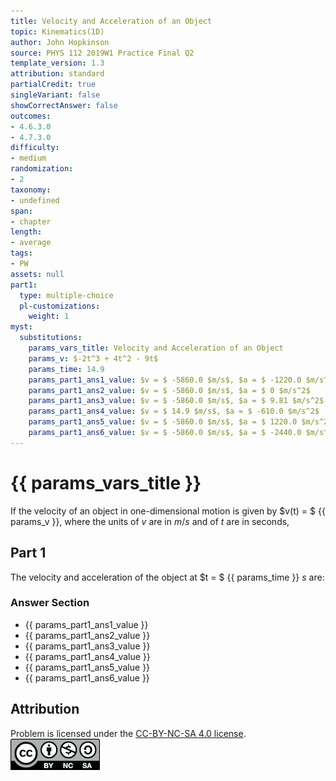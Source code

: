 ```yaml
---
title: Velocity and Acceleration of an Object
topic: Kinematics(1D)
author: John Hopkinson
source: PHYS 112 2019W1 Practice Final Q2
template_version: 1.3
attribution: standard
partialCredit: true
singleVariant: false
showCorrectAnswer: false
outcomes:
- 4.6.3.0
- 4.7.3.0
difficulty:
- medium
randomization:
- 2
taxonomy:
- undefined
span:
- chapter
length:
- average
tags:
- PW
assets: null
part1:
  type: multiple-choice
  pl-customizations:
    weight: 1
myst:
  substitutions:
    params_vars_title: Velocity and Acceleration of an Object
    params_v: $-2t^3 + 4t^2 - 9t$
    params_time: 14.9
    params_part1_ans1_value: $v = $ -5860.0 $m/s$, $a = $ -1220.0 $m/s^2$
    params_part1_ans2_value: $v = $ -5860.0 $m/s$, $a = $ 0 $m/s^2$
    params_part1_ans3_value: $v = $ -5860.0 $m/s$, $a = $ 9.81 $m/s^2$
    params_part1_ans4_value: $v = $ 14.9 $m/s$, $a = $ -610.0 $m/s^2$
    params_part1_ans5_value: $v = $ -5860.0 $m/s$, $a = $ 1220.0 $m/s^2$
    params_part1_ans6_value: $v = $ -5860.0 $m/s$, $a = $ -2440.0 $m/s^2$
---
```

# {{ params_vars_title }}
If the velocity of an object in one-dimensional motion is given by $v(t) = $ {{ params_v }}, where the units of $v$ are in $m/s$ and of $t$ are in seconds,

## Part 1

The velocity and acceleration of the object at $t = $ {{ params_time }} $s$ are:

### Answer Section

- {{ params_part1_ans1_value }}
- {{ params_part1_ans2_value }}
- {{ params_part1_ans3_value }}
- {{ params_part1_ans4_value }}
- {{ params_part1_ans5_value }}
- {{ params_part1_ans6_value }}

## Attribution

Problem is licensed under the [CC-BY-NC-SA 4.0 license](https://creativecommons.org/licenses/by-nc-sa/4.0/).<br> ![The Creative Commons 4.0 license requiring attribution-BY, non-commercial-NC, and share-alike-SA license.](https://raw.githubusercontent.com/firasm/bits/master/by-nc-sa.png)
